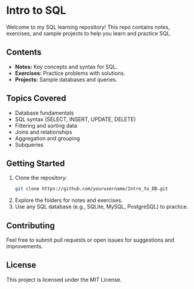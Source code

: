 # Intro to SQL

Welcome to my SQL learning repository! This repo contains notes, exercises, and sample projects to help you learn and practice SQL.

## Contents

- **Notes:** Key concepts and syntax for SQL.
- **Exercises:** Practice problems with solutions.
- **Projects:** Sample databases and queries.

## Topics Covered

- Database fundamentals
- SQL syntax (SELECT, INSERT, UPDATE, DELETE)
- Filtering and sorting data
- Joins and relationships
- Aggregation and grouping
- Subqueries

## Getting Started

1. Clone the repository:
   ```bash
   git clone https://github.com/yourusername/Intro_to_DB.git
   ```
2. Explore the folders for notes and exercises.
3. Use any SQL database (e.g., SQLite, MySQL, PostgreSQL) to practice.

## Contributing

Feel free to submit pull requests or open issues for suggestions and improvements.

## License

This project is licensed under the MIT License.
